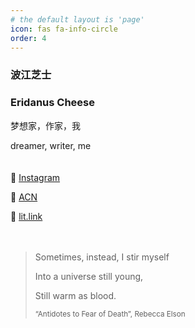 ```yaml
---
# the default layout is 'page'
icon: fas fa-info-circle
order: 4
---
```


### 波江芝士
### Eridanus Cheese

梦想家，作家，我

dreamer, writer, me  
<br>
<br>
🩵 [Instagram](https://instagram.com/eridanus_23/)  

🩵 [ACN](https://anilist.co/user/muuuChiyo/)  

🩵 [lit.link](https://lit.link/en/eridanus/)  
<br>
<br>
> Sometimes, instead, I stir myself  
> 
> Into a universe still young,  
> 
> Still warm as blood.  
> 
> <small>“Antidotes to Fear of Death”, Rebecca Elson</small>
